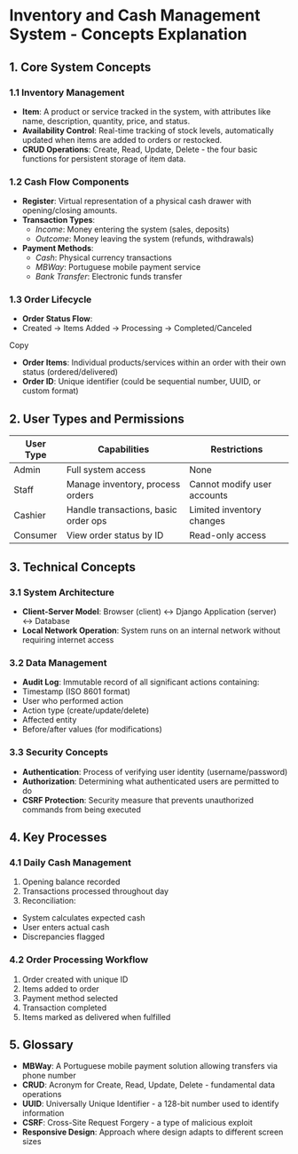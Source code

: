 # Inventory and Cash Management System - Concepts Explanation

## 1. Core System Concepts

### 1.1 Inventory Management
- **Item**: A product or service tracked in the system, with attributes like name, description, quantity, price, and status.
- **Availability Control**: Real-time tracking of stock levels, automatically updated when items are added to orders or restocked.
- **CRUD Operations**: Create, Read, Update, Delete - the four basic functions for persistent storage of item data.

### 1.2 Cash Flow Components
- **Register**: Virtual representation of a physical cash drawer with opening/closing amounts.
- **Transaction Types**:
  - *Income*: Money entering the system (sales, deposits)
  - *Outcome*: Money leaving the system (refunds, withdrawals)
- **Payment Methods**:
  - *Cash*: Physical currency transactions
  - *MBWay*: Portuguese mobile payment service
  - *Bank Transfer*: Electronic funds transfer

### 1.3 Order Lifecycle
- **Order Status Flow**:
- Created → Items Added → Processing → Completed/Canceled

Copy
- **Order Items**: Individual products/services within an order with their own status (ordered/delivered)
- **Order ID**: Unique identifier (could be sequential number, UUID, or custom format)

## 2. User Types and Permissions

| User Type       | Capabilities                              | Restrictions                  |
|-----------------|------------------------------------------|-------------------------------|
| Admin           | Full system access                       | None                          |
| Staff           | Manage inventory, process orders        | Cannot modify user accounts   |
| Cashier         | Handle transactions, basic order ops    | Limited inventory changes     |
| Consumer        | View order status by ID                 | Read-only access              |

## 3. Technical Concepts

### 3.1 System Architecture
- **Client-Server Model**: Browser (client) ↔ Django Application (server) ↔ Database
- **Local Network Operation**: System runs on an internal network without requiring internet access

### 3.2 Data Management
- **Audit Log**: Immutable record of all significant actions containing:
- Timestamp (ISO 8601 format)
- User who performed action
- Action type (create/update/delete)
- Affected entity
- Before/after values (for modifications)

### 3.3 Security Concepts
- **Authentication**: Process of verifying user identity (username/password)
- **Authorization**: Determining what authenticated users are permitted to do
- **CSRF Protection**: Security measure that prevents unauthorized commands from being executed

## 4. Key Processes

### 4.1 Daily Cash Management
1. Opening balance recorded
2. Transactions processed throughout day
3. Reconciliation:
 - System calculates expected cash
 - User enters actual cash
 - Discrepancies flagged

### 4.2 Order Processing Workflow
1. Order created with unique ID
2. Items added to order
3. Payment method selected
4. Transaction completed
5. Items marked as delivered when fulfilled

## 5. Glossary

- **MBWay**: A Portuguese mobile payment solution allowing transfers via phone number
- **CRUD**: Acronym for Create, Read, Update, Delete - fundamental data operations
- **UUID**: Universally Unique Identifier - a 128-bit number used to identify information
- **CSRF**: Cross-Site Request Forgery - a type of malicious exploit
- **Responsive Design**: Approach where design adapts to different screen sizes
